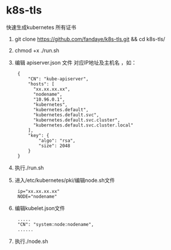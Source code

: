 # k8s-tls
快速生成kubernetes 所有证书

1. git clone https://github.com/fandaye/k8s-tls.git  && cd k8s-tls/
2. chmod +x ./run.sh
2. 编辑 apiserver.json 文件  对应IP地址及主机名 ，如：      

        {
            "CN": "kube-apiserver",
            "hosts": [
              "xx.xx.xx.xx",
              "nodename",
              "10.96.0.1",
              "kubernetes",
              "kubernetes.default",
              "kubernetes.default.svc",
              "kubernetes.default.svc.cluster",
              "kubernetes.default.svc.cluster.local"     
            ],
            "key": {
                "algo": "rsa",
                "size": 2048
            }
        }
     
4. 执行./run.sh
5. 进入/etc/kubernetes/pki/编辑node.sh文件

        ip="xx.xx.xx.xx"
        NODE="nodename"
        
6. 编辑kubelet.json文件

        .....
        "CN": "system:node:nodename",
        ......

7. 执行./node.sh
